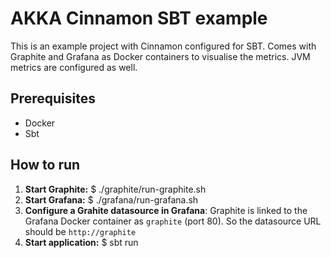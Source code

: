 # AKKA Cinnamon SBT example

This is an example project with Cinnamon configured for SBT. Comes with Graphite and Grafana as Docker containers to visualise the metrics. JVM metrics are configured as well.

## Prerequisites

* Docker
* Sbt

## How to run

1. **Start Graphite:**
  $ ./graphite/run-graphite.sh
2. **Start Grafana:**
  $ ./grafana/run-grafana.sh
3. **Configure a Grahite datasource in Grafana**:
Graphite is linked to the Grafana Docker container as ``graphite`` (port 80). So the datasource URL should be ``http://graphite``
4. **Start application:**
  $ sbt run